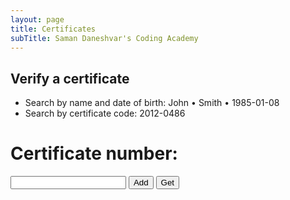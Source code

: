 ```yaml
---
layout: page
title: Certificates
subTitle: Saman Daneshvar's Coding Academy
---
```

## Verify a certificate

- Search by name and date of birth: John • Smith • 1985-01-08
- Search by certificate code: 2012-0486

<!--
| Legal Name | Certificate Code |
| :- | :- |
| John Smith | 2012-0486 |
| Jane Black | 2012-7362 |

&nbsp; | &nbsp;
:- | :-
**Participant's Legal Name** | John Smith
**Certificate Number** | 2012-0486
**Date Issued** | December 5, 2020
**Status** | Valid
**Course Name** | Zero to Intermediate Python Programming
**Course Length** | 18 hours
**Curriculum** | [Z2I Python]()
**Grade** | [Certificate of Participation]()
**Achievability** | 12/12

&nbsp; | &nbsp;
:- | :-
**Participant's Legal Name** | Jane Black
**Certificate Number** | 2012-7362
**Date Issued** | December 6, 2020
**Status** | Valid
**Course Name** | Zero to Intermediate Python Programming
**Course Length** | 18 hours
**Curriculum** | [Z2I Python]()
**Grade** | [Certificate of Proficiency]()
**Achievability** | 4/12

## Did not find the certificate you were trying to verify?
[Request an official confirmation]() or [report a false claim]().

## Did not find your own certificate?
[Report an issue with the database]() (e.g., false or missing information).

Rest assured that at Saman Daneshvar's Coding Academy records don't go missing! If you have successfully completed a course, you are entitled to a certificate.
-->




<!-- Insert these scripts at the bottom of the HTML, but before you use any Firebase services -->

<!-- Firebase App (the core Firebase SDK) is always required and must be listed first -->
<script defer src="https://www.gstatic.com/firebasejs/8.1.2/firebase-app.js"></script>
<!-- If you enabled Analytics in your project, add the Firebase SDK for Analytics -->
<script defer src="https://www.gstatic.com/firebasejs/8.1.2/firebase-analytics.js"></script>
<!-- Add any other Firebase products that you want to use -->
<script defer src="https://www.gstatic.com/firebasejs/8.1.2/firebase-auth.js"></script>
<script defer src="https://www.gstatic.com/firebasejs/8.1.2/firebase-firestore.js"></script>


<!-- Previously loaded Firebase SDKs -->
<script defer src="{{ site.url }}/assets/js/init-firebase.js"></script>




<h1 id="heading"> Certificate number:</h1>
<input type="textfield" id="certificate_number" />
<button id="add_button">Add</button>
<button id="get_button">Get</button>
<script defer src="{{ site.url }}/assets/js/test_app.js"></script>
